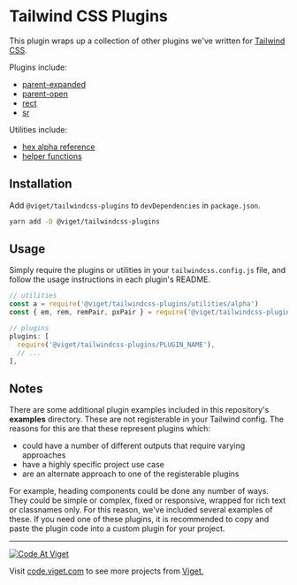 # Tailwind CSS Plugins

This plugin wraps up a collection of other plugins we've written for [Tailwind CSS](https://tailwindcss.com/).

Plugins include:
* [parent-expanded](/plugins/parent-expanded/)
* [parent-open](/plugins/parent-open/)
* [rect](/plugins/rect/)
* [sr](/plugins/sr/)

Utilities include:
* [hex alpha reference](/utilities/alpha/)
* [helper functions](/utilities/fns/)

## Installation

Add `@viget/tailwindcss-plugins` to `devDependencies` in `package.json`.

```bash
yarn add -D @viget/tailwindcss-plugins
```

## Usage

Simply require the plugins or utilities in your `tailwindcss.config.js` file, and follow the usage instructions in each plugin's README.

```js
// utilities
const a = require('@viget/tailwindcss-plugins/utilities/alpha')
const { em, rem, remPair, pxPair } = require('@viget/tailwindcss-plugins/utilities/fns')

// plugins
plugins: [
  require('@viget/tailwindcss-plugins/PLUGIN_NAME'),
  // ...
],
```

## Notes

There are some additional plugin examples included in this repository's **examples** directory. These are not registerable in your Tailwind config. The reasons for this are that these represent plugins which:

* could have a number of different outputs that require varying approaches
* have a highly specific project use case
* are an alternate approach to one of the registerable plugins

For example, heading components could be done any number of ways. They could be simple or complex, fixed or responsive, wrapped for rich text or classnames only. For this reason, we've included several examples of these. If you need one of these plugins, it is recommended to copy and paste the plugin code into a custom plugin for your project.

---

<a href="http://code.viget.com">
  <img src="http://code.viget.com/github-banner.png" alt="Code At Viget">
</a>

Visit [code.viget.com](http://code.viget.com) to see more projects from [Viget.](https://viget.com)
